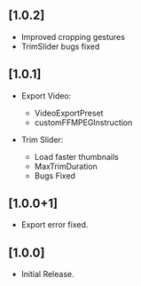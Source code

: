 ## [1.0.2]

- Improved cropping gestures
- TrimSlider bugs fixed

## [1.0.1]

- Export Video:

  - VideoExportPreset
  - customFFMPEGInstruction

- Trim Slider:
  - Load faster thumbnails
  - MaxTrimDuration
  - Bugs Fixed

## [1.0.0+1]

- Export error fixed.

## [1.0.0]

- Initial Release.
